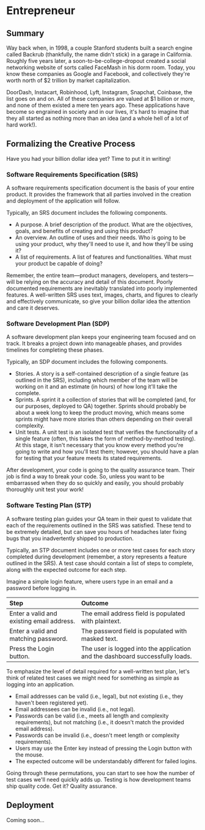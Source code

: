 # Entrepreneur

## Summary

Way back when, in 1998, a couple Stanford students built a search engine called Backrub \(thankfully, the name didn't stick\) in a garage in California. Roughly five years later, a soon-to-be-college-dropout created a social networking website of sorts called FaceMash in his dorm room. Today, you know these companies as Google and Facebook, and collectively they're worth north of $2 trillion by market capitalization.

DoorDash, Instacart, Robinhood, Lyft, Instagram, Snapchat, Coinbase, the list goes on and on. All of these companies are valued at $1 billion or more, and none of them existed a mere ten years ago. These applications have become so engrained in society and in our lives, it's hard to imagine that they all started as nothing more than an idea \(and a whole hell of a lot of hard work!\).

## Formalizing the Creative Process

Have you had your billion dollar idea yet? Time to put it in writing!

### Software Requirements Specification \(SRS\)

A software requirements specification document is the basis of your entire product. It provides the framework that all parties involved in the creation and deployment of the application will follow.

Typically, an SRS document includes the following components.

* A purpose. A brief description of the product. What are the objectives, goals, and benefits of creating and using this product?
* An overview. An outline of uses and their needs. Who is going to be using your product, why they'll need to use it, and how they'll be using it?
* A list of requirements. A list of features and functionalities. What must your product be capable of doing?

Remember, the entire team—product managers, developers, and testers—will be relying on the accuracy and detail of this document. Poorly documented requirements are inevitably translated into poorly implemented features. A well-written SRS uses text, images, charts, and figures to clearly and effectively communicate, so give your billion dollar idea the attention and care it deserves.

### Software Development Plan \(SDP\)

A software development plan keeps your engineering team focused and on track. It breaks a project down into manageable phases, and provides timelines for completing these phases.

Typically, an SDP document includes the following components.

* Stories. A story is a self-contained description of a single feature \(as outlined in the SRS\), including which member of the team will be working on it and an estimate \(in hours\) of how long it'll take the complete.
* Sprints. A sprint it a collection of stories that will be completed \(and, for our purposes, deployed to QA\) together. Sprints should probably be about a week long to keep the product moving, which means some sprints might have more stories than others depending on their overall complexity.
* Unit tests. A unit test is an isolated test that verifies the functionality of a single feature \(often, this takes the form of method-by-method testing\). At this stage, it isn't necessary that you know every method you're going to write and how you'll test them; however, you should have a plan for testing that your feature meets its stated requirements.

After development, your code is going to the quality assurance team. Their job is find a way to break your code. So, unless you want to be embarrassed when they do so quickly and easily, you should probably thoroughly unit test your work!

### Software Testing Plan \(STP\)

A software testing plan guides your QA team in their quest to validate that each of the requirements outlined in the SRS was satisfied. These tend to be extremely detailed, but can save you hours of headaches later fixing bugs that you inadvertently shipped to production.

Typically, an STP document includes one or more test cases for each story completed during development \(remember, a story represents a feature outlined in the SRS\). A test case should contain a list of steps to complete, along with the expected outcome for each step.

Imagine a simple login feature, where users type in an email and a password before logging in.

| Step | Outcome |
| :--- | :--- |
| Enter a valid and existing email address. | The email address field is populated with plaintext. |
| Enter a valid and matching password. | The password field is populated with masked text. |
| Press the Login button. | The user is logged into the application and the dashboard successfully loads. |

To emphasize the level of detail required for a well-written test plan, let's think of related test cases we might need for something as simple as logging into an application.

* Email addresses can be valid \(i.e., legal\), but not existing \(i.e., they haven't been registered yet\).
* Email addressees can be invalid \(i.e., not legal\).
* Passwords can be valid \(i.e., meets all length and complexity requirements\), but not matching \(i.e., it doesn't match the provided email address\).
* Passwords can be invalid \(i.e., doesn't meet length or complexity requirements\).
* Users may use the Enter key instead of pressing the Login button with the mouse.
* The expected outcome will be understandably different for failed logins.

Going through these permutations, you can start to see how the number of test cases we'll need quickly adds up. Testing is how development teams ship quality code. Get it? Quality assurance.

## Deployment

Coming soon...

